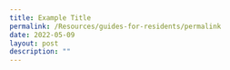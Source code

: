 ```yaml
---
title: Example Title
permalink: /Resources/guides-for-residents/permalink
date: 2022-05-09
layout: post
description: ""
---
```

